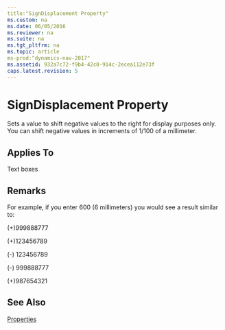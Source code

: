 ```yaml
---
title:"SignDisplacement Property"
ms.custom: na
ms.date: 06/05/2016
ms.reviewer: na
ms.suite: na
ms.tgt_pltfrm: na
ms.topic: article
ms-prod:"dynamics-nav-2017"
ms.assetid: 932a7c72-f9b4-42c0-914c-2ecea112e73f
caps.latest.revision: 5
---
```

# SignDisplacement Property
Sets a value to shift negative values to the right for display purposes only. You can shift negative values in increments of 1\/100 of a millimeter.  
  
## Applies To  
 Text boxes  
  
## Remarks  
 For example, if you enter 600 \(6 millimeters\) you would see a result similar to:  
  
 \(\+\)999888777  
  
 \(\+\)123456789  
  
 \(\-\) 123456789  
  
 \(\-\) 999888777  
  
 \(\+\)987654321  
  
## See Also  
 [Properties](Properties.md)